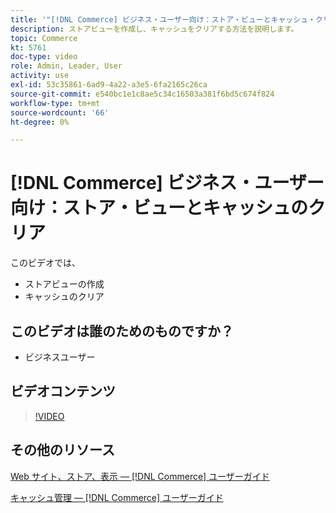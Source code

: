 ```yaml
---
title: '"[!DNL Commerce] ビジネス・ユーザー向け：ストア・ビューとキャッシュ・クリア'
description: ストアビューを作成し、キャッシュをクリアする方法を説明します。
topic: Commerce
kt: 5761
doc-type: video
role: Admin, Leader, User
activity: use
exl-id: 53c35861-6ad9-4a22-a3e5-6fa2165c26ca
source-git-commit: e540bc1e1c8ae5c34c16503a381f6bd5c674f824
workflow-type: tm+mt
source-wordcount: '66'
ht-degree: 0%

---
```


# [!DNL Commerce] ビジネス・ユーザー向け：ストア・ビューとキャッシュのクリア

このビデオでは、

- ストアビューの作成
- キャッシュのクリア

## このビデオは誰のためのものですか？

- ビジネスユーザー

## ビデオコンテンツ

>[!VIDEO](https://video.tv.adobe.com/v/35946?quality=12&learn=on)

## その他のリソース

[Web サイト、ストア、表示 — [!DNL Commerce] ユーザーガイド](https://docs.magento.com/user-guide/stores/websites-stores-views.html)

[キャッシュ管理 — [!DNL Commerce] ユーザーガイド](https://docs.magento.com/user-guide/system/cache-management.html)
